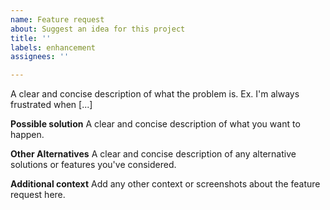 ```yaml
---
name: Feature request
about: Suggest an idea for this project
title: ''
labels: enhancement
assignees: ''

---
```


A clear and concise description of what the problem is. Ex. I'm always frustrated when [...]

**Possible solution**
A clear and concise description of what you want to happen.

**Other Alternatives**
A clear and concise description of any alternative solutions or features you've considered.

**Additional context**
Add any other context or screenshots about the feature request here.
